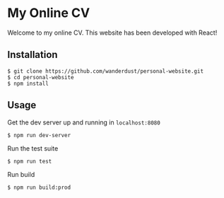 # My Online CV

Welcome to my online CV. This website has been developed with React!

## Installation

```
$ git clone https://github.com/wanderdust/personal-website.git
$ cd personal-website
$ npm install
```

## Usage

Get the dev server up and running in `localhost:8080`
```
$ npm run dev-server
```

Run the test suite

```
$ npm run test
```

Run build

```
$ npm run build:prod
```